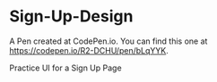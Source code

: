 # Sign-Up-Design

A Pen created at CodePen.io. You can find this one at https://codepen.io/R2-DCHU/pen/bLqYYK.

 Practice UI for a Sign Up Page